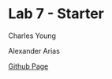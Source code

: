 # Lab 7 - Starter

Charles Young

Alexander Arias

[Github Page](https://alex-and-charles-lab-7.github.io/Lab7/)
